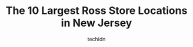 ---
layout: ampstory
image: https://i0.wp.com/www.depkes.org/wp-content/uploads/2023/06/ross-0-in-new-jersey-1685967965.jpeg?resize=640,853
author: techidn
featured: false
description: Discover the impressive array of Ross options in New Jersey, where you can find 10 of the largest Ross establishments in the area. From renowned classics to hidden gems, New Jersey offers a 
title: The 10 Largest Ross Store Locations in New Jersey
cover:
   title: The 10 Largest Ross Store Locations in New Jersey
   subtitle: Rickpate
   background: https://www.depkes.org/wp-content/uploads/2023/06/ross-0-in-new-jersey-1685967965.jpeg

pages: 
 - layout: thirds
   top: <h1>#1 Ross Dress for Less</h1>
   bottom: "<p>Very good. Im going to go more often to this store.</p>"
   background: https://www.depkes.org/wp-content/uploads/2023/06/ross-1-in-new-jersey-1685967965.jpeg
   backgroundblur: true
 - layout: thirds
   top: <h1>#2 Ross Dress for Less</h1>
   bottom: "<p>380 Marketplace Blvd, Hamilton Township, NJ 08691, United States</p>"
   background: https://www.depkes.org/wp-content/uploads/2023/06/ross-2-in-new-jersey-1685967966.jpeg
   cta:
      link: https://www.depkes.org/blog/the-10-largest-ross-store-locations-in-new-jersey/
      text: The 10 Largest Ross Store Locations in New Jersey
 - layout: thirds
   top: <h1>#3 Ross Dress for Less</h1>
   bottom: "<p>2419 S 24th St, Philadelphia, PA 19145, United States</p>"
   background: https://www.depkes.org/wp-content/uploads/2023/06/ross-3-in-new-jersey-1685967966.jpeg
   cta:
      link: https://www.depkes.org/blog/the-10-largest-ross-store-locations-in-new-jersey/
      text: The 10 Largest Ross Store Locations in New Jersey
 - layout: thirds
   top: <h1>#4 Ross Dress for Less</h1>
   bottom: "<p>3371 US-1, Lawrenceville, NJ 08648, United States</p>"
   background: https://images.unsplash.com/photo-1614648718611-0635f29016cb?ixlib=rb-4.0.3&ixid=MnwxMjA3fDB8MHxwaG90by1wYWdlfHx8fGVufDB8fHx8&auto=format&fit=crop&w=640&h=853&q=80
   cta:
      link: https://www.depkes.org/blog/the-10-largest-ross-store-locations-in-new-jersey/
      text: The 10 Largest Ross Store Locations in New Jersey
 - layout: thirds
   top: <h1>#5 Ross Dress for Less</h1>
   bottom: "<p>424 Oregon Ave, Philadelphia, PA 19148, United States</p>"
   background: https://images.unsplash.com/photo-1536745287225-21d689278fd1?ixlib=rb-4.0.3&ixid=MnwxMjA3fDB8MHxwaG90by1wYWdlfHx8fGVufDB8fHx8&auto=format&fit=crop&w=640&h=853&q=80
   cta:
      link: https://www.depkes.org/blog/the-10-largest-ross-store-locations-in-new-jersey/
      text: The 10 Largest Ross Store Locations in New Jersey
 - layout: thirds
   top: <h1>#6 Ross Dress for Less</h1>
   bottom: "<p>141 US-130, Cinnaminson, NJ 08077, United States</p>"
   background: https://images.unsplash.com/photo-1567095761054-7a02e69e5c43?ixlib=rb-4.0.3&ixid=MnwxMjA3fDB8MHxwaG90by1wYWdlfHx8fGVufDB8fHx8&auto=format&fit=crop&w=640&h=853&q=80
   cta:
      link: https://www.depkes.org/blog/the-10-largest-ross-store-locations-in-new-jersey/
      text: The 10 Largest Ross Store Locations in New Jersey
 - layout: thirds
   top: <h1>#7 Ross Dress for Less</h1>
   bottom: "<p>2128 N 2nd St, Millville, NJ 08332, United States</p>"
   background: https://images.unsplash.com/photo-1489648022186-8f49310909a0?ixlib=rb-4.0.3&ixid=MnwxMjA3fDB8MHxwaG90by1wYWdlfHx8fGVufDB8fHx8&auto=format&fit=crop&w=640&h=853&q=80
   cta:
      link: https://www.depkes.org/blog/the-10-largest-ross-store-locations-in-new-jersey/
      text: The 10 Largest Ross Store Locations in New Jersey
 - layout: thirds
   middle: Continue reading...
   background: https://images.unsplash.com/photo-1527067829737-402993088e6b?ixlib=rb-4.0.3&ixid=MnwxMjA3fDB8MHxwaG90by1wYWdlfHx8fGVufDB8fHx8&auto=format&fit=crop&w=640&h=853&q=80
   cta:
      link: https://www.depkes.org/blog/the-10-largest-ross-store-locations-in-new-jersey/
      text: The 10 Largest Ross Store Locations in New Jersey
      
---